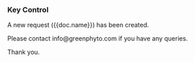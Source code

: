 <h3>Key Control</h3>

<p>A new request ({{doc.name}}) has been created.</p>

<p>Please contact info@greenphyto.com if you have any queries.</p>

<p>Thank you.</p>